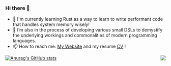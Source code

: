### Hi there 👋


- 🌱 I'm currently learning Rust as a way to learn to write performant code that handles system memory wisely!
- 🤔  I’m also in the process of developing various small DSLs to demystify the underlying workings and commonalities of modern programming languages.
- 📫 How to reach me: [My Website](https://l-const.com/) and my resume [CV](https://l-const.com/cv.pdf) !

[![Anurag's GitHub stats](https://github-readme-stats.vercel.app/api?username=l-const&theme=gotham&layout=compact&card_width=300&hide_border=true)](https://github.com/anuraghazra/github-readme-stats)<a href="https://github.com/anuraghazra/github-readme-stats">
  <img align="right" src="https://github-readme-stats.vercel.app/api/top-langs/?username=l-const&exclude_repo=nand2tetris,blog,fullopen&theme=gotham&layout=compact&card_width=300&hide_border=true&langs_count=8" />
</a>
